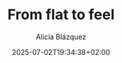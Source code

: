 ---
layout: post
title: "From flat to feel"
link: https://automattic.design/2025/07/01/from-flat-to-feel/
author: "Alicia Blázquez"
published_date: "01/07/2025"
description: "Long-held beliefs about simplicity, realism, and the role of emotion in digital design have evolved. Here’s a look at what’s new—and why it matters."
language: "en"
categories: "Liens"
tags: "design ui ux"
og-tags: "design ui ux"
date: "2025-07-02T19:34:38+02:00"
permalink: /:categories/:year/:month/:day/:title/
---